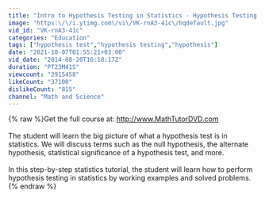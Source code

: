 ```yaml
---
title: "Intro to Hypothesis Testing in Statistics - Hypothesis Testing Statistics Problems & Examples"
image: "https:\/\/i.ytimg.com\/vi\/VK-rnA3-41c\/hqdefault.jpg"
vid_id: "VK-rnA3-41c"
categories: "Education"
tags: ["hypothesis test","hypothesis testing","hypothesis"]
date: "2021-10-07T01:55:21+03:00"
vid_date: "2014-08-20T16:18:17Z"
duration: "PT23M41S"
viewcount: "2915458"
likeCount: "37100"
dislikeCount: "815"
channel: "Math and Science"
---
```

{% raw %}Get the full course at: <a rel="nofollow" target="blank" href="http://www.MathTutorDVD.com">http://www.MathTutorDVD.com</a><br /><br />The student will learn the big picture of what a hypothesis test is in statistics.  We will discuss terms such as the null hypothesis, the alternate hypothesis, statistical significance of a hypothesis test, and more.<br /><br />In this step-by-step statistics tutorial, the student will learn how to perform hypothesis testing in statistics by working examples and solved problems.{% endraw %}
